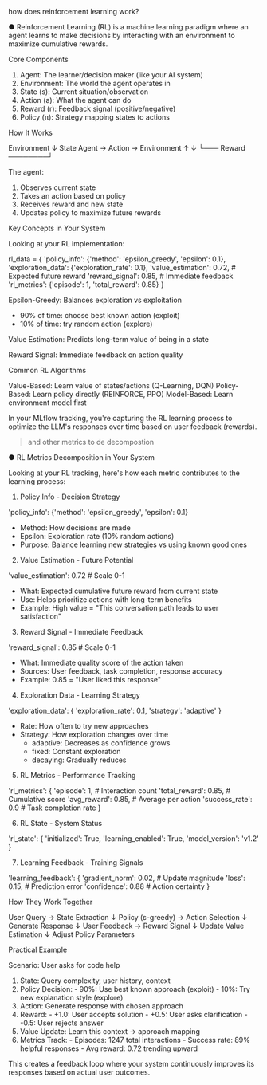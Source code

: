 how does reinforcement learning work?

● Reinforcement Learning (RL) is a machine learning paradigm where an agent learns to make decisions by interacting
   with an environment to maximize cumulative rewards.

  Core Components

  1. Agent: The learner/decision maker (like your AI system)
  2. Environment: The world the agent operates in
  3. State (s): Current situation/observation
  4. Action (a): What the agent can do
  5. Reward (r): Feedback signal (positive/negative)
  6. Policy (π): Strategy mapping states to actions

  How It Works

  Environment
      ↓ State
     Agent → Action → Environment
      ↑                    ↓
      └─── Reward ────────┘

  The agent:
  1. Observes current state
  2. Takes an action based on policy
  3. Receives reward and new state
  4. Updates policy to maximize future rewards

  Key Concepts in Your System

  Looking at your RL implementation:

  rl_data = {
      'policy_info': {'method': 'epsilon_greedy', 'epsilon': 0.1},
      'exploration_data': {'exploration_rate': 0.1},
      'value_estimation': 0.72,      # Expected future reward
      'reward_signal': 0.85,          # Immediate feedback
      'rl_metrics': {'episode': 1, 'total_reward': 0.85}
  }

  Epsilon-Greedy: Balances exploration vs exploitation
  - 90% of time: choose best known action (exploit)
  - 10% of time: try random action (explore)

  Value Estimation: Predicts long-term value of being in a state

  Reward Signal: Immediate feedback on action quality

  Common RL Algorithms

  Value-Based: Learn value of states/actions (Q-Learning, DQN)
  Policy-Based: Learn policy directly (REINFORCE, PPO)
  Model-Based: Learn environment model first

  In your MLflow tracking, you're capturing the RL learning process to optimize the LLM's responses over time based
   on user feedback (rewards).

> and other metrics to de decompostion

● RL Metrics Decomposition in Your System

  Looking at your RL tracking, here's how each metric contributes to the learning process:

  1. Policy Info - Decision Strategy

  'policy_info': {'method': 'epsilon_greedy', 'epsilon': 0.1}
  - Method: How decisions are made
  - Epsilon: Exploration rate (10% random actions)
  - Purpose: Balance learning new strategies vs using known good ones

  2. Value Estimation - Future Potential

  'value_estimation': 0.72  # Scale 0-1
  - What: Expected cumulative future reward from current state
  - Use: Helps prioritize actions with long-term benefits
  - Example: High value = "This conversation path leads to user satisfaction"

  3. Reward Signal - Immediate Feedback

  'reward_signal': 0.85  # Scale 0-1
  - What: Immediate quality score of the action taken
  - Sources: User feedback, task completion, response accuracy
  - Example: 0.85 = "User liked this response"

  4. Exploration Data - Learning Strategy

  'exploration_data': {
      'exploration_rate': 0.1,
      'strategy': 'adaptive'
  }
  - Rate: How often to try new approaches
  - Strategy: How exploration changes over time
    - adaptive: Decreases as confidence grows
    - fixed: Constant exploration
    - decaying: Gradually reduces

  5. RL Metrics - Performance Tracking

  'rl_metrics': {
      'episode': 1,           # Interaction count
      'total_reward': 0.85,   # Cumulative score
      'avg_reward': 0.85,     # Average per action
      'success_rate': 0.9     # Task completion rate
  }

  6. RL State - System Status

  'rl_state': {
      'initialized': True,
      'learning_enabled': True,
      'model_version': 'v1.2'
  }

  7. Learning Feedback - Training Signals

  'learning_feedback': {
      'gradient_norm': 0.02,   # Update magnitude
      'loss': 0.15,            # Prediction error
      'confidence': 0.88       # Action certainty
  }

  How They Work Together

  User Query → State Extraction
                  ↓
          Policy (ε-greedy) → Action Selection
                  ↓
          Generate Response
                  ↓
          User Feedback → Reward Signal
                  ↓
          Update Value Estimation
                  ↓
          Adjust Policy Parameters

  Practical Example

  Scenario: User asks for code help

  1. State: Query complexity, user history, context
  2. Policy Decision:
    - 90%: Use best known approach (exploit)
    - 10%: Try new explanation style (explore)
  3. Action: Generate response with chosen approach
  4. Reward:
    - +1.0: User accepts solution
    - +0.5: User asks clarification
    - -0.5: User rejects answer
  5. Value Update: Learn this context → approach mapping
  6. Metrics Track:
    - Episodes: 1247 total interactions
    - Success rate: 89% helpful responses
    - Avg reward: 0.72 trending upward

  This creates a feedback loop where your system continuously improves its responses based on actual user outcomes.